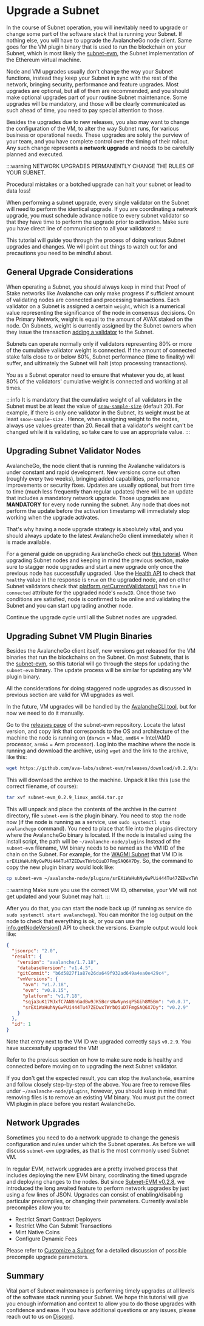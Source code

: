 # Upgrade a Subnet

In the course of Subnet operation, you will inevitably need to upgrade or change some part of the software stack that is running your Subnet. If nothing else, you will have to upgrade the AvalancheGo node client. Same goes for the VM plugin binary that is used to run the blockchain on your Subnet, which is most likely the [subnet-evm](https://github.com/ava-labs/subnet-evm), the Subnet implementation of the Ethereum virtual machine.

Node and VM upgrades usually don't change the way your Subnet functions, instead they keep your Subnet in sync with the rest of the network, bringing security, performance and feature upgrades. Most upgrades are optional, but all of them are recommended, and you should make optional upgrades part of your routine Subnet maintenance. Some upgrades will be mandatory, and those will be clearly communicated as such ahead of time, you need to pay special attention to those.

Besides the upgrades due to new releases, you also may want to change the configuration of the VM, to alter the way Subnet runs, for various business or operational needs. These upgrades are solely the purview of your team, and you have complete control over the timing of their rollout. Any such change represents a **network upgrade** and needs to be carefully planned and executed.

:::warning
NETWORK UPGRADES PERMANENTLY CHANGE THE RULES OF YOUR SUBNET.

Procedural mistakes or a botched upgrade can halt your subnet or lead to data loss!

When performing a subnet upgrade, every single validator on the Subnet will need to perform the identical upgrade. If you are coordinating a network upgrade, you must schedule advance notice to every subnet validator so that they have time to perform the upgrade prior to activation. Make sure you have direct line of communication to all your validators!
:::

This tutorial will guide you through the process of doing various Subnet upgrades and changes. We will point out things to watch out for and precautions you need to be mindful about.

## General Upgrade Considerations

When operating a Subnet, you should always keep in mind that Proof of Stake networks like Avalanche can only make progress if sufficient amount of validating nodes are connected and processing transactions. Each validator on a Subnet is assigned a certain `weight`, which is a numerical value representing the significance of the node in consensus decisions. On the Primary Network, weight is equal to the amount of AVAX staked on the node. On Subnets, weight is currently assigned by the Subnet owners when they issue the transaction [adding a validator](../apis/avalanchego/apis/p-chain.md#platformaddsubnetvalidator) to the Subnet.

Subnets can operate normally only if validators representing 80% or more of the cumulative validator weight is connected. If the amount of connected stake falls close to or below 80%, Subnet performance (time to finality) will suffer, and ultimately the Subnet will halt (stop processing transactions).

You as a Subnet operator need to ensure that whatever you do, at least 80% of the validators' cumulative weight is connected and working at all times.

:::info
It is mandatory that the cumulative weight of all validators in the Subnet must be at least the value of [`snow-sample-size`](../nodes/maintain/avalanchego-config-flags.md#snow-sample-size-int) (default 20). For example, if there is only one validator in the Subnet, its weight must be at least `snow-sample-size` . Hence, when assigning weight to the nodes, always use values greater than 20. Recall that a validator's weight can't be changed while it is validating, so take care to use an appropriate value.
:::

## Upgrading Subnet Validator Nodes

AvalancheGo, the node client that is running the Avalanche validators is under constant and rapid development. New versions come out often (roughly every two weeks), bringing added capabilities, performance improvements or security fixes. Updates are usually optional, but from time to time (much less frequently than regular updates) there will be an update that includes a mandatory network upgrade. Those upgrades are **MANDATORY** for every node running the subnet. Any node that does not perform the update before the activation timestamp will immediately stop working when the upgrade activates.

That's why having a node upgrade strategy is absolutely vital, and you should always update to the latest AvalancheGo client immediately when it is made available.

For a general guide on upgrading AvalancheGo check out [this tutorial](../nodes/maintain/upgrade-your-avalanchego-node.md). When upgrading Subnet nodes and keeping in mind the previous section, make sure to stagger node upgrades and start a new upgrade only once the previous node has successfully upgraded. Use the [Health API](../apis/avalanchego/apis/health.md#healthhealth) to check that `healthy` value in the response is `true` on the upgraded node, and on other Subnet validators check that [platform.getCurrentValidators()](../apis/avalanchego/apis/p-chain.md#platformgetcurrentvalidators) has `true` in `connected` attribute for the upgraded node's `nodeID`. Once those two conditions are satisfied, node is confirmed to be online and validating the Subnet and you can start upgrading another node.

Continue the upgrade cycle until all the Subnet nodes are upgraded.

## Upgrading Subnet VM Plugin Binaries

Besides the AvalancheGo client itself, new versions get released for the VM binaries that run the blockchains on the Subnet. On most Subnets, that is the [subnet-evm](https://github.com/ava-labs/subnet-evm), so this tutorial will go through the steps for updating the `subnet-evm` binary. The update process will be similar for updating any VM plugin binary.

All the considerations for doing staggered node upgrades as discussed in previous section are valid for VM upgrades as well.

In the future, VM upgrades will be handled by the [AvalancheCLI tool](https://github.com/ava-labs/avalanche-cli), but for now we need to do it manually.

Go to the [releases page](https://github.com/ava-labs/subnet-evm/releases) of the subnet-evm repository. Locate the latest version, and copy link that corresponds to the OS and architecture of the machine the node is running on (`darwin` = Mac, `amd64` = Intel/AMD processor, `arm64` = Arm processor). Log into the machine where the node is running and download the archive, using `wget` and the link to the archive, like this:

```bash
wget https://github.com/ava-labs/subnet-evm/releases/download/v0.2.9/subnet-evm_0.2.9_linux_amd64.tar.gz
```

This will download the archive to the machine. Unpack it like this (use the correct filename, of course):

```bash
tar xvf subnet-evm_0.2.9_linux_amd64.tar.gz
```

This will unpack and place the contents of the archive in the current directory, file `subnet-evm` is the plugin binary. You need to stop the node now (if the node is running as a service, use `sudo systemctl stop avalanchego` command). You need to place that file into the plugins directory where the AvalancheGo binary is located. If the node is installed using the install script, the path will be `~/avalanche-node/plugins` Instead of the `subnet-evm` filename, VM binary needs to be named as the VM ID of the chain on the Subnet. For example, for the [WAGMI Subnet](https://subnets-test.avax.network/wagmi) that VM ID is `srEXiWaHuhNyGwPUi444Tu47ZEDwxTWrbQiuD7FmgSAQ6X7Dy`. So, the command to copy the new plugin binary would look like:

```bash
cp subnet-evm ~/avalanche-node/plugins/srEXiWaHuhNyGwPUi444Tu47ZEDwxTWrbQiuD7FmgSAQ6X7Dy
```

:::warning
Make sure you use the correct VM ID, otherwise, your VM will not get updated and your Subnet may halt.
:::

After you do that, you can start the node back up (if running as service do `sudo systemctl start avalanchego`). You can monitor the log output on the node to check that everything is ok, or you can use the [info.getNodeVersion()](https://docs.avax.network/apis/avalanchego/apis/info#infogetnodeversion) API to check the versions. Example output would look like:

```json
{
  "jsonrpc": "2.0",
  "result": {
    "version": "avalanche/1.7.18",
    "databaseVersion": "v1.4.5",
    "gitCommit": "b6d5827f1a87e26da649f932ad649a4ea0e429c4",
    "vmVersions": {
      "avm": "v1.7.18",
      "evm": "v0.8.15",
      "platform": "v1.7.18",
      "sqja3uK17MJxfC7AN8nGadBw9JK5BcrsNwNynsqP5Gih8M5Bm": "v0.0.7",
      "srEXiWaHuhNyGwPUi444Tu47ZEDwxTWrbQiuD7FmgSAQ6X7Dy": "v0.2.9"
    }
  },
  "id": 1
}
```

Note that entry next to the VM ID we upgraded correctly says `v0.2.9`. You have successfully upgraded the VM!

Refer to the previous section on how to make sure node is healthy and connected before moving on to upgrading the next Subnet validator.

If you don't get the expected result, you can stop the `AvalancheGo`, examine and follow closely step-by-step of the above. You are free to remove files under `~/avalanche-node/plugins`, however, you should keep in mind that removing files is to remove an existing VM binary. You must put the correct VM plugin in place before you restart AvalancheGo.

## Network Upgrades

Sometimes you need to do a network upgrade to change the genesis configuration and rules under which the Subnet operates. As before we will discuss `subnet-evm` upgrades, as that is the most commonly used Subnet VM.

In regular EVM, network upgrades are a pretty involved process that includes deploying the new EVM binary, coordinating the timed upgrade and deploying changes to the nodes. But since [Subnet-EVM v0.2.8](https://github.com/ava-labs/subnet-evm/releases/tag/v0.2.8), we introduced the long awaited feature to perform network upgrades by just using a few lines of JSON. Upgrades can consist of enabling/disabling particular precompiles, or changing their parameters. Currently available precompiles allow you to:

- Restrict Smart Contract Deployers
- Restrict Who Can Submit Transactions
- Mint Native Coins
- Configure Dynamic Fees

Please refer to [Customize a Subnet](customize-a-subnet.md#network-upgrades-enabledisable-precompiles) for a detailed discussion of possible precompile upgrade parameters.

## Summary

Vital part of Subnet maintenance is performing timely upgrades at all levels of the software stack running your Subnet. We hope this tutorial will give you enough information and context to allow you to do those upgrades with confidence and ease. If you have additional questions or any issues, please reach out to us on [Discord](https://chat.avalabs.org).
